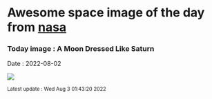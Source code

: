 
# Awesome space image of the day from [nasa](https://api.nasa.gov/)

### Today image : A Moon Dressed Like Saturn

Date : 2022-08-02


![](https://apod.nasa.gov/apod/image/2208/SaturnMoon_Sojuel_960.jpg)

<small>Latest update : Wed Aug  3 01:43:20 2022</small>


